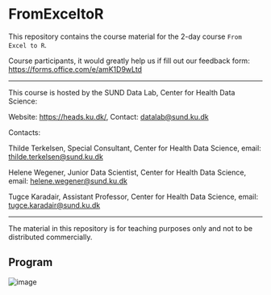 # FromExceltoR

This repository contains the course material for the 2-day course `From Excel to R`.

Course participants, it would greatly help us if fill out our feedback form: <https://forms.office.com/e/amK1D9wLtd>



---

This course is hosted by the SUND Data Lab, Center for Health Data Science:   

Website: https://heads.ku.dk/, Contact: datalab@sund.ku.dk


Contacts:

Thilde Terkelsen, Special Consultant,
Center for Health Data Science,
email: thilde.terkelsen@sund.ku.dk

Helene Wegener, Junior Data Scientist,
Center for Health Data Science,
email: helene.wegener@sund.ku.dk

Tugce Karadair, Assistant Professor,
Center for Health Data Science,
email: tugce.karadair@sund.ku.dk

---

The material in this repository is for teaching purposes only and not to be distributed commercially.

## Program

![image](https://github.com/Center-for-Health-Data-Science/FromExceltoR/blob/2024_Oct/Teachers/Figures/Program.png)
